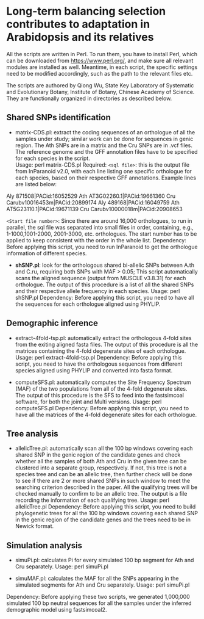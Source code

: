 # Long-term balancing selection contributes to adaptation in Arabidopsis and its relatives

All the scripts are written in Perl. To run them, you have to install Perl, which can be downloaded from https://www.perl.org/, and make sure all relevant modules are installed as well. Meantime, in each script, the specific settings need to be modified accordingly, such as the path to the relevant files etc.

The scripts are authored by Qiong Wu, State Key Laboratory of Systematic and Evolutionary Botany, Institute of Botany, Chinese Academy of Science. They are functionally organized in directories as described below.

Shared SNPs identification
---
*	matrix-CDS.pl: extract the coding sequences of an orthologue of all the samples under study; similar work can be done for sequences in genic region. The Ath SNPs are in a matrix and the Cru SNPs are in .vcf files. The reference genome and the GFF annotation files have to be specified for each species in the script. <br> 
Usage: perl matrix-CDS.pl <sql file> <Start file number>
Required: 
`<sql file>`: this is the output file from InParanoid v2.0, with each line listing one specific orthologue for each species, based on their respective GFF annotations. Example lines are listed below:
  
Aly	871508|PACid:16052529	Ath	AT3G02260.1|PACid:19661360	Cru	Carubv10016453m|PACid:20899174
Aly	489168|PACid:16049759	Ath	AT5G23110.1|PACid:19671139	Cru	Carubv10000018m|PACid:20908653

`<Start file number>`: Since there are around 16,000 orthologues, to run in parallel, the sql file was separated into small files in order, containing, e.g., 1-1000,1001-2000, 2001-3000, etc. orthologues. The start number has to be applied to keep consistent with the order in the whole list. 
Dependency: Before applying this script, you need to run InParanoid to get the orthologue information of different species.

*	**shSNP.pl**: look for the orthologous shared bi-allelic SNPs between A.th and C.ru, requiring both SNPs with MAF > 0.05; This script automatically scans the aligned sequence (output from MUSCLE v3.8.31) for each orthologue. The output of this procedure is a list of all the shared SNPs and their respective allele frequency in each species.
Usage: perl shSNP.pl
Dependency: Before applying this script, you need to have all the sequences for each orthologue aligned using PHYLIP.

Demographic inference
---
*	extract-4fold-tsp.pl: automatically extract the orthologous 4-fold sites from the exiting aligned fasta files. The output of this procedure is all the matrices containing the 4-fold degenerate sites of each orthologue.
Usage: perl extract-4fold-tsp.pl
Dependency: Before applying this script, you need to have the orthologous sequences from different species aligned using PHYLIP and converted into fasta format.

*	computeSFS.pl: automatically computes the Site Frequency Spectrum (MAF) of the two populations from all of the 4-fold degenerate sites. The output of this procedure is the SFS to feed into the fastsimcoal software, for both the joint and Multi versions. 
Usage: perl computeSFS.pl
Dependency: Before applying this script, you need to have all the matrices of the 4-fold degenerate sites for each orthologue.

Tree analysis
---
*	allelicTree.pl: automatically scan all the 100 bp windows covering each shared SNP in the genic region of the candidate genes and check whether all the samples of both Ath and Cru in the given tree can be clustered into a separate group, respectively. If not, this tree is not a species tree and can be an allelic tree, then further check will be done to see if there are 2 or more shared SNPs in such window to meet the searching criterion described in the paper. All the qualifying trees will be checked manually to confirm to be an allelic tree. The output is a file recording the information of each qualifying tree.
Usage: perl allelicTree.pl
Dependency: Before applying this script, you need to build phylogenetic trees for all the 100 bp windows covering each shared SNP in the genic region of the candidate genes and the trees need to be in Newick format.

Simulation analysis
---
*	simuPi.pl: calculates Pi for every simulated 100 bp segment for Ath and Cru separately.
Usage: perl simuPi.pl

*	simuMAF.pl: calculates the MAF for all the SNPs appearing in the simulated segments for Ath and Cru separately.
Usage: perl simuPi.pl

Dependency: Before applying these two scripts, we generated 1,000,000 simulated 100 bp neutral sequences for all the samples under the inferred demographic model using fastsimcoal2.
